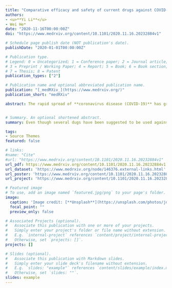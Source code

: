 ```yaml
---
title: "Comparative efficacy and safety of current drugs against COVID-19: A systematic review and network meta-analysis"
authors:
- <u>**Yi Li**</u> 
- Wei He*
date: "2020-11-16T00:00:00Z"
doi: "https://www.medrxiv.org/content/10.1101/2020.11.16.20232884v1"

# Schedule page publish date (NOT publication's date).
publishDate: "2020-01-01T00:00:00Z"

# Publication type.
# Legend: 0 = Uncategorized; 1 = Conference paper; 2 = Journal article;
# 3 = Preprint / Working Paper; 4 = Report; 5 = Book; 6 = Book section;
# 7 = Thesis; 8 = Patent
publication_types: ["2"]

# Publication name and optional abbreviated publication name.
publication: "[_medRXiv_](https://www.medrxiv.org/)"
publication_short: "medRXiv"

abstract: The rapid spread of **coronavirus disease (COVID-19)** has greatly disrupted the livelihood of many people around the world. To date, more than 35.16 million COVID-19 cases with 1.037million total deaths have been reported worldwide. Compared with China, where the disease was first reported, cases of COVID-19, the number of confirmed cases for the disease in the rest of the world have been incredibly high. Even though several dugs have been suggested to be used against the disease, the said interventions should be backed by empirical clinical evidence. Therefore, this paper provides a systematic review and a meta-analysis of **efficacy and safety** of different COVID-19 drugs.


# Summary. An optional shortened abstract.
summary: Even though several dugs have been suggested to be used against the disease, the said interventions should be backed by empirical clinical evidence. Therefore, this paper provides a systematic review and a meta-analysis of efficacy and safety of different COVID-19 drugs. 

tags:
- Source Themes
featured: false

# links:
#name: "Cite"
#url: "https://www.medrxiv.org/content/10.1101/2020.11.16.20232884v1"
url_pdf: https://www.medrxiv.org/content/10.1101/2020.11.16.20232884v1.full.pdf
url_dataset: 'https://www.medrxiv.org/node/146376.external-links.html'
url_poster: 'https://www.medrxiv.org/content/10.1101/2020.11.16.20232884v1'
url_project: 'https://www.medrxiv.org/content/10.1101/2020.11.16.20232884v1'

# Featured image
# To use, add an image named `featured.jpg/png` to your page's folder. 
image:
  caption: 'Image credit: [**Unsplash**](https://unsplash.com/photos/jdD8gXaTZsc)'
  focal_point: ""
  preview_only: false

# Associated Projects (optional).
#   Associate this publication with one or more of your projects.
#   Simply enter your project's folder or file name without extension.
#   E.g. `internal-project` references `content/project/internal-project/index.md`.
#   Otherwise, set `projects: []`.
projects: []

# Slides (optional).
#   Associate this publication with Markdown slides.
#   Simply enter your slide deck's filename without extension.
#   E.g. `slides: "example"` references `content/slides/example/index.md`.
#   Otherwise, set `slides: ""`.
slides: example
---
```


